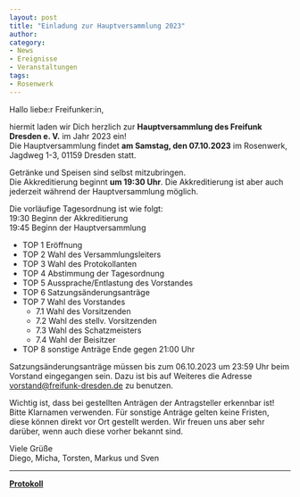 ```yaml
---
layout: post
title: "Einladung zur Hauptversammlung 2023"
author: 
category:
- News
- Ereignisse
- Veranstaltungen
tags:
- Rosenwerk
---
```


Hallo liebe:r Freifunker:in,

hiermit laden wir Dich herzlich zur **Hauptversammlung des Freifunk Dresden e. V.** im Jahr 2023 ein!  
Die Hauptversammlung findet **am Samstag, den 07.10.2023** im Rosenwerk, Jagdweg 1-3, 01159 Dresden statt.

Getränke und Speisen sind selbst mitzubringen.  
Die Akkreditierung beginnt **um 19:30 Uhr**. Die Akkreditierung ist aber auch jederzeit während der Hauptversammlung möglich.


Die vorläufige Tagesordnung ist wie folgt:  
19:30 Beginn der Akkreditierung  
19:45 Beginn der Hauptversammlung  
- TOP 1 Eröffnung
- TOP 2 Wahl des Versammlungsleiters
- TOP 3 Wahl des Protokollanten
- TOP 4 Abstimmung der Tagesordnung
- TOP 5 Aussprache/Entlastung des Vorstandes
- TOP 6 Satzungsänderungsanträge
- TOP 7 Wahl des Vorstandes
  - 7.1 Wahl des Vorsitzenden
  - 7.2 Wahl des stellv. Vorsitzenden
  - 7.3 Wahl des Schatzmeisters
  - 7.4 Wahl der Beisitzer
- TOP 8 sonstige Anträge
Ende gegen 21:00 Uhr

Satzungsänderungsanträge müssen bis zum 06.10.2023 um 23:59 Uhr beim Vorstand eingegangen sein. Dazu ist bis auf Weiteres die Adresse vorstand@freifunk-dresden.de zu benutzen.

Wichtig ist, dass bei gestellten Anträgen der Antragsteller erkennbar ist! Bitte Klarnamen verwenden. Für sonstige Anträge gelten keine Fristen, diese können direkt vor Ort gestellt werden. Wir freuen uns aber sehr darüber, wenn auch diese vorher bekannt sind.


Viele Grüße  
Diego, Micha, Torsten, Markus und Sven

___

[**Protokoll**](https://raw.githubusercontent.com/Freifunk-Dresden/Dokumente/master/Protokolle/Archiv/2023/2023-10-07_Jahreshauptversammlung.pdf)
